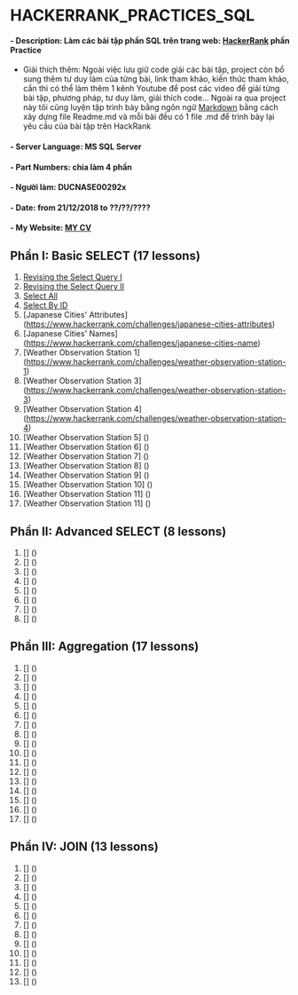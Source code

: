 # HACKERRANK_PRACTICES_SQL
#### - Description: Làm các bài tập phần SQL trên trang web: [HackerRank](https://www.hackerrank.com/domains/sql) phần Practice
* Giải thích thêm: Ngoài việc lưu giữ code giải các bài tập, project còn bổ sung thêm tư duy làm của từng bài, link tham khảo, kiến thức tham khảo, cần thì có thể làm thêm 1 kênh Youtube để post các video để giải từng bài tập, phương pháp, tư duy làm, giải thích code... Ngoài ra qua project này tôi cũng luyện tập trình bày bằng ngôn ngữ [Markdown](https://commonmark.org/) bằng cách xây dựng file Readme.md và mỗi bài đều có 1 file .md để trình bày lại yêu cầu của bài tập trên HackRank
#### - Server Language: MS SQL Server
#### - Part Numbers: chia làm 4 phần
#### - Người làm: DUCNASE00292x
#### - Date: from 21/12/2018 to ??/??/????
#### - My Website: [MY CV](https://ducnashare.github.io/)
## Phần I: Basic SELECT (17 lessons)
1. [Revising the Select Query I](https://www.hackerrank.com/challenges/revising-the-select-query/problem)
2. [Revising the Select Query II](https://www.hackerrank.com/challenges/revising-the-select-query-2/problem)
3. [Select All](https://www.hackerrank.com/challenges/select-all-sql/problem)
4. [Select By ID](https://www.hackerrank.com/challenges/select-by-id/problem)
5. [Japanese Cities' Attributes] (https://www.hackerrank.com/challenges/japanese-cities-attributes)
6. [Japanese Cities' Names] (https://www.hackerrank.com/challenges/japanese-cities-name)
7. [Weather Observation Station 1] (https://www.hackerrank.com/challenges/weather-observation-station-1)
8. [Weather Observation Station 3] (https://www.hackerrank.com/challenges/weather-observation-station-3)
9. [Weather Observation Station 4] (https://www.hackerrank.com/challenges/weather-observation-station-4)
10. [Weather Observation Station 5] ()
11. [Weather Observation Station 6] ()
12. [Weather Observation Station 7] ()
13. [Weather Observation Station 8] ()
14. [Weather Observation Station 9] ()
15. [Weather Observation Station 10] ()
16. [Weather Observation Station 11] ()
17. [Weather Observation Station 11] ()
## Phần II: Advanced SELECT (8 lessons)
1. [] ()
2. [] ()
3. [] ()
4. [] ()
5. [] ()
6. [] ()
7. [] ()
8. [] ()
## Phần III: Aggregation (17 lessons)
1. [] ()
2. [] ()
3. [] ()
4. [] ()
5. [] ()
6. [] ()
7. [] ()
8. [] ()
9. [] ()
10. [] ()
11. [] ()
12. [] ()
13. [] ()
14. [] ()
15. [] ()
16. [] ()
17. [] ()
## Phần IV: JOIN (13 lessons)
1. [] ()
2. [] ()
3. [] ()
4. [] ()
5. [] ()
6. [] ()
7. [] ()
8. [] ()
9. [] ()
10. [] ()
11. [] ()
12. [] ()
13. [] ()
